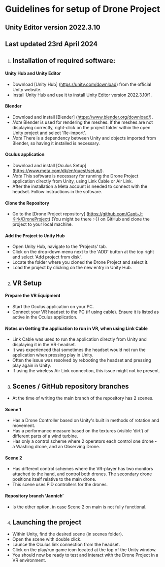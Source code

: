 # Guidelines for setup of Drone Project #
## Unity Editor version 2022.3.10 ##
## Last updated 23rd April 2024 ##

1. ## Installation of required software:
#### Unity Hub and Unity Editor ####
 - Download [Unity Hub] (https://unity.com/download) from the official Unity website.
 - Install Unity Hub and use it to install Unity Editor version 2022.3.10f1.
#### Blender ####
 - Download and install [Blender] (https://www.blender.org/download/).
 -  *Note* Blender is used for rendering the meshes. If the meshes are not displaying correctly, right-click on the project folder within the open Unity project and select 'Re-import'.
 - *Note* There is a dependency between Unity and objects imported from Blender, so having it installed is necessary.  
#### Oculus application ####
- Download and install [Oculus Setup] (https://www.meta.com/dk/en/quest/setup/).
- *Note* This software is necessary for running the Drone Project application directly from Unity, using Link Cable or Air Link.
- After the installation a Meta account is needed to connect with the headset. Follow instructions in the software.
#### Clone the Repository ####
- Go to the [Drone Project repository] (https://github.com/Capt-J-Kirk/DroneProject) (You might be there :-)) on GitHub and clone the project to your local machine.
#### Add the Project to Unity Hub ####
- Open Unity Hub, navigate to the 'Projects' tab.
- Click on the drop-down menu next to the 'ADD' button at the top right and select 'Add project from disk'.
- Locate the folder where you cloned the Drone Project and select it.
- Load the project by clicking on the new entry in Unity Hub.

2. ## VR Setup ##
#### Prepare the VR Equipment ####
- Start the Oculus application on your PC.
- Connect your VR headset to the PC (if using cable). Ensure it is listed as active in the Oculus application.
#### Notes on Getting the application to run in VR, when using Link Cable ####
- Link Cable was used to run the application directly from Unity and displaying it in the VR-headset.
- It was experienced that sometimes the headset would not run the application when pressing play in Unity.
- Often the issue was resolved by rebooting the headset and pressing play again in Unity.
- If using the wireless Air Link connection, this issue might not be present.

3. ## Scenes / GitHub repository branches ##
 - At the time of writing the main branch of the repository has 2 scenes.
#### Scene 1 ####
 - Has a Drone Controller based on Unity's built in methods of rotation and movement.
 - Has a performance measure based on the textures (visible ‘dirt’) of different parts of a wind turbine.
 - Has only a control scheme where 2 operators each control one drone - a Washing drone, and an Observing Drone.
#### Scene 2 ####
 - Has different control schemes where the VR-player has two monitors attached to the hand, and control both drones. The secondary drone positions itself relative to the main drone.
 - This scene uses PID controllers for the drones.
#### Repository branch ‘Jannich’ ####
 - Is the other option, in case Scene 2 on main is not fully functional.

4. ## Launching the project ##
 - Within Unity, find the desired scene (in scenes folder).
 - Open the scene with double click.
 - Launce the Oculus link connection from the headset.
 - Click on the play/run game icon located at the top of the Unity window.
 - You should now be ready to test and interact with the Drone Project in a VR environment.
